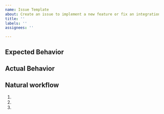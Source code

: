 ```yaml
---
name: Issue Template
about: Create an issue to implement a new feature or fix an integration
title: ''
labels: ''
assignees: ''

---
```


## Expected Behavior

## Actual Behavior

## Natural workflow

  1.
  2.
  3.
